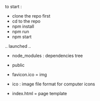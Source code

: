 to start : 
- clone the repo first 
- cd to the repo 
- npm install 
- npm run 
- npm start 

.. launched ..

- node_modules : dependencies tree
- public 
- favicon.ico = img 
- ico : image file format for computer icons 

- index.html = page template 
